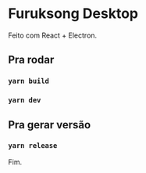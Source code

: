 # Furuksong Desktop

Feito com React + Electron.

## Pra rodar
### `yarn build`
### `yarn dev`

## Pra gerar versão
### `yarn release`

Fim.